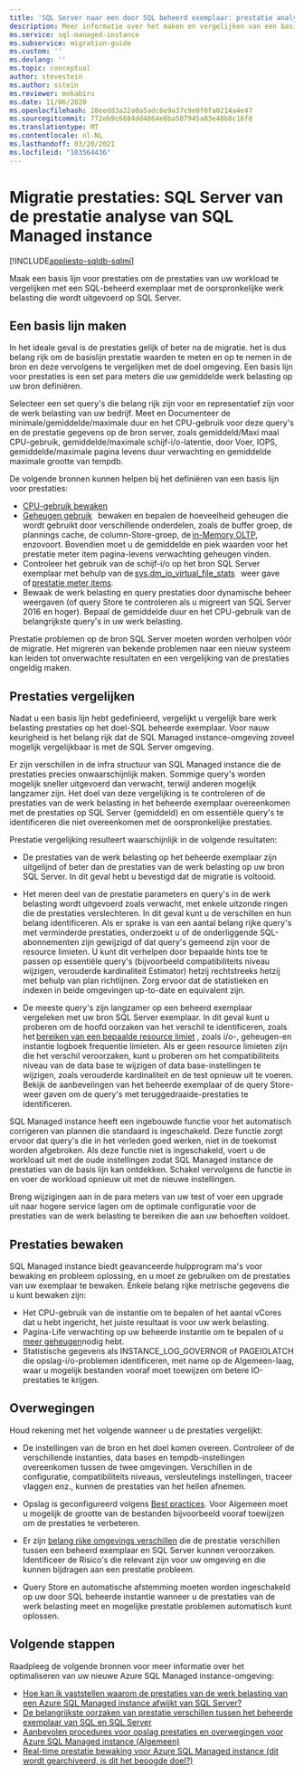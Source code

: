 ```yaml
---
title: 'SQL Server naar een door SQL beheerd exemplaar: prestatie analyse'
description: Meer informatie over het maken en vergelijken van een basis lijn voor prestaties bij het migreren van uw SQL Server-data bases naar Azure SQL Managed instance.
ms.service: sql-managed-instance
ms.subservice: migration-guide
ms.custom: ''
ms.devlang: ''
ms.topic: conceptual
author: stevestein
ms.author: sstein
ms.reviewer: mokabiru
ms.date: 11/06/2020
ms.openlocfilehash: 28eedd3a22a0a5adc6e9a37c9e0f0fa0214a4e47
ms.sourcegitcommit: 772eb9c6684dd4864e0ba507945a83e48b8c16f0
ms.translationtype: MT
ms.contentlocale: nl-NL
ms.lasthandoff: 03/20/2021
ms.locfileid: "103564436"
---
```

# <a name="migration-performance-sql-server-to-sql-managed-instance-performance-analysis"></a>Migratie prestaties: SQL Server van de prestatie analyse van SQL Managed instance
[!INCLUDE[appliesto-sqldb-sqlmi](../../includes/appliesto-sqlmi.md)]

Maak een basis lijn voor prestaties om de prestaties van uw workload te vergelijken met een SQL-beheerd exemplaar met de oorspronkelijke werk belasting die wordt uitgevoerd op SQL Server. 

## <a name="create-a-baseline"></a>Een basis lijn maken

In het ideale geval is de prestaties gelijk of beter na de migratie. het is dus belang rijk om de basislijn prestatie waarden te meten en op te nemen in de bron en deze vervolgens te vergelijken met de doel omgeving. Een basis lijn voor prestaties is een set para meters die uw gemiddelde werk belasting op uw bron definiëren. 

Selecteer een set query's die belang rijk zijn voor en representatief zijn voor de werk belasting van uw bedrijf. Meet en Documenteer de minimale/gemiddelde/maximale duur en het CPU-gebruik voor deze query's en de prestatie gegevens op de bron server, zoals gemiddeld/Maxi maal CPU-gebruik, gemiddelde/maximale schijf-i/o-latentie, door Voer, IOPS, gemiddelde/maximale pagina levens duur verwachting en gemiddelde maximale grootte van tempdb. 

De volgende bronnen kunnen helpen bij het definiëren van een basis lijn voor prestaties: 

   - [CPU-gebruik bewaken ](https://techcommunity.microsoft.com/t5/azure-sql-database/monitor-cpu-usage-on-sql-server-and-azure-sql/ba-p/680777#M131)
   - [Geheugen gebruik](/sql/relational-databases/performance-monitor/monitor-memory-usage)   bewaken en bepalen de hoeveelheid geheugen die wordt gebruikt door verschillende onderdelen, zoals de buffer groep, de plannings cache, de column-Store-groep, de [in-Memory OLTP](/sql/relational-databases/in-memory-oltp/monitor-and-troubleshoot-memory-usage), enzovoort. Bovendien moet u de gemiddelde en piek waarden voor het prestatie meter item pagina-levens verwachting geheugen vinden. 
   - Controleer het gebruik van de schijf-i/o op het bron SQL Server exemplaar met behulp van de [sys.dm_io_virtual_file_stats](/sql/relational-databases/system-dynamic-management-views/sys-dm-io-virtual-file-stats-transact-sql)   weer gave of [prestatie meter items](/sql/relational-databases/performance-monitor/monitor-disk-usage). 
   - Bewaak de werk belasting en query prestaties door dynamische beheer weergaven (of query Store te controleren als u migreert van SQL Server 2016 en hoger). Bepaal de gemiddelde duur en het CPU-gebruik van de belangrijkste query's in uw werk belasting. 

Prestatie problemen op de bron SQL Server moeten worden verholpen vóór de migratie. Het migreren van bekende problemen naar een nieuw systeem kan leiden tot onverwachte resultaten en een vergelijking van de prestaties ongeldig maken. 


## <a name="compare-performance"></a>Prestaties vergelijken 

Nadat u een basis lijn hebt gedefinieerd, vergelijkt u vergelijk bare werk belasting prestaties op het doel-SQL beheerde exemplaar. Voor nauw keurigheid is het belang rijk dat de SQL Managed instance-omgeving zoveel mogelijk vergelijkbaar is met de SQL Server omgeving. 

Er zijn verschillen in de infra structuur van SQL Managed instance die de prestaties precies onwaarschijnlijk maken. Sommige query's worden mogelijk sneller uitgevoerd dan verwacht, terwijl anderen mogelijk langzamer zijn. Het doel van deze vergelijking is te controleren of de prestaties van de werk belasting in het beheerde exemplaar overeenkomen met de prestaties op SQL Server (gemiddeld) en om essentiële query's te identificeren die niet overeenkomen met de oorspronkelijke prestaties. 

Prestatie vergelijking resulteert waarschijnlijk in de volgende resultaten: 

- De prestaties van de werk belasting op het beheerde exemplaar zijn uitgelijnd of beter dan de prestaties van de werk belasting op uw bron SQL Server. In dit geval hebt u bevestigd dat de migratie is voltooid. 

- Het meren deel van de prestatie parameters en query's in de werk belasting wordt uitgevoerd zoals verwacht, met enkele uitzonde ringen die de prestaties verslechteren. In dit geval kunt u de verschillen en hun belang identificeren. Als er sprake is van een aantal belang rijke query's met verminderde prestaties, onderzoekt u of de onderliggende SQL-abonnementen zijn gewijzigd of dat query's gemeend zijn voor de resource limieten. U kunt dit verhelpen door bepaalde hints toe te passen op essentiële query's (bijvoorbeeld compatibiliteits niveau wijzigen, verouderde kardinaliteit Estimator) hetzij rechtstreeks hetzij met behulp van plan richtlijnen. Zorg ervoor dat de statistieken en indexen in beide omgevingen up-to-date en equivalent zijn. 

- De meeste query's zijn langzamer op een beheerd exemplaar vergeleken met uw bron SQL Server exemplaar. In dit geval kunt u proberen om de hoofd oorzaken van het verschil te identificeren, zoals het [bereiken van een bepaalde resource limiet](../../managed-instance/resource-limits.md#service-tier-characteristics) , zoals i/o-, geheugen-en instantie logboek frequentie limieten. Als er geen resource limieten zijn die het verschil veroorzaken, kunt u proberen om het compatibiliteits niveau van de data base te wijzigen of data base-instellingen te wijzigen, zoals verouderde kardinaliteit en de test opnieuw uit te voeren. Bekijk de aanbevelingen van het beheerde exemplaar of de query Store-weer gaven om de query's met teruggedraaide-prestaties te identificeren. 

SQL Managed instance heeft een ingebouwde functie voor het automatisch corrigeren van plannen die standaard is ingeschakeld. Deze functie zorgt ervoor dat query's die in het verleden goed werken, niet in de toekomst worden afgebroken. Als deze functie niet is ingeschakeld, voert u de workload uit met de oude instellingen zodat SQL Managed instance de prestaties van de basis lijn kan ontdekken. Schakel vervolgens de functie in en voer de workload opnieuw uit met de nieuwe instellingen. 

Breng wijzigingen aan in de para meters van uw test of voer een upgrade uit naar hogere service lagen om de optimale configuratie voor de prestaties van de werk belasting te bereiken die aan uw behoeften voldoet. 

## <a name="monitor-performance"></a>Prestaties bewaken 

SQL Managed instance biedt geavanceerde hulpprogram ma's voor bewaking en probleem oplossing, en u moet ze gebruiken om de prestaties van uw exemplaar te bewaken. Enkele belang rijke metrische gegevens die u kunt bewaken zijn: 

- Het CPU-gebruik van de instantie om te bepalen of het aantal vCores dat u hebt ingericht, het juiste resultaat is voor uw werk belasting. 
- Pagina-Life verwachting op uw beheerde instantie om te bepalen of u [meer geheugen](https://techcommunity.microsoft.com/t5/azure-sql-database/do-you-need-more-memory-on-azure-sql-managed-instance/ba-p/563444)nodig hebt.
-  Statistische gegevens als INSTANCE_LOG_GOVERNOR of PAGEIOLATCH die opslag-i/o-problemen identificeren, met name op de Algemeen-laag, waar u mogelijk bestanden vooraf moet toewijzen om betere IO-prestaties te krijgen. 


## <a name="considerations"></a>Overwegingen  

Houd rekening met het volgende wanneer u de prestaties vergelijkt: 

- De instellingen van de bron en het doel komen overeen. Controleer of de verschillende instanties, data bases en tempdb-instellingen overeenkomen tussen de twee omgevingen. Verschillen in de configuratie, compatibiliteits niveaus, versleutelings instellingen, traceer vlaggen enz., kunnen de prestaties van het hellen afnemen. 

- Opslag is geconfigureerd volgens [Best practices](https://techcommunity.microsoft.com/t5/datacat/storage-performance-best-practices-and-considerations-for-azure/ba-p/305525). Voor Algemeen moet u mogelijk de grootte van de bestanden bijvoorbeeld vooraf toewijzen om de prestaties te verbeteren. 

- Er zijn [belang rijke omgevings verschillen](https://azure.microsoft.com/blog/key-causes-of-performance-differences-between-sql-managed-instance-and-sql-server/) die de prestatie verschillen tussen een beheerd exemplaar en SQL Server kunnen veroorzaken. Identificeer de Risico's die relevant zijn voor uw omgeving en die kunnen bijdragen aan een prestatie probleem. 

- Query Store en automatische afstemming moeten worden ingeschakeld op uw door SQL beheerde instantie wanneer u de prestaties van de werk belasting meet en mogelijke prestatie problemen automatisch kunt oplossen. 



## <a name="next-steps"></a>Volgende stappen

Raadpleeg de volgende bronnen voor meer informatie over het optimaliseren van uw nieuwe Azure SQL Managed instance-omgeving: 

- [Hoe kan ik vaststellen waarom de prestaties van de werk belasting van een Azure SQL Managed instance afwijkt van SQL Server?](https://medium.com/azure-sqldb-managed-instance/what-to-do-when-azure-sql-managed-instance-is-slower-than-sql-server-dd39942aaadd)
- [De belangrijkste oorzaken van prestatie verschillen tussen het beheerde exemplaar van SQL en SQL Server](https://azure.microsoft.com/blog/key-causes-of-performance-differences-between-sql-managed-instance-and-sql-server/)
- [Aanbevolen procedures voor opslag prestaties en overwegingen voor Azure SQL Managed instance (Algemeen)](https://techcommunity.microsoft.com/t5/datacat/storage-performance-best-practices-and-considerations-for-azure/ba-p/305525)
- [Real-time prestatie bewaking voor Azure SQL Managed instance (dit wordt gearchiveerd, is dit het beoogde doel?)](/archive/blogs/sqlcat/real-time-performance-monitoring-for-azure-sql-database-managed-instance)